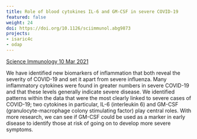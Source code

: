 ```yaml
---
title: Role of blood cytokines IL-6 and GM-CSF in severe COVID-19
featured: false
weight: 24
doi: https://doi.org/10.1126/sciimmunol.abg9873
projects:
- isaric4c
- odap
---
```


[Science Immunology 10 Mar 2021]({{page.doi}})

We have identified new biomarkers of inflammation that both reveal the
severity of COVID-19 and set it apart from severe influenza. Many
inflammatory cytokines were found in greater numbers in severe COVID-19
and that these levels generally indicate severe disease. We identified
patterns within the data that were the most clearly linked to severe
cases of COVID-19; two cytokines in particular, IL-6 (interleukin 6) and
GM-CSF (granulocyte-macrophage colony stimulating factor) play central
roles. With more research, we can see if GM-CSF could be used as a
marker in early disease to identify those at risk of going on to develop
more severe symptoms.
